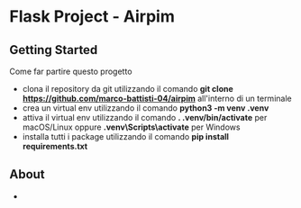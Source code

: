 # Flask Project - Airpim

## Getting Started

Come far partire questo progetto
 - clona il repository da git utilizzando il comando **git clone https://github.com/marco-battisti-04/airpim** all'interno di un terminale
 - crea un virtual env utilizzando il comando **python3 -m venv .venv**
 - attiva il virtual env utilizzando il comando **. .venv/bin/activate** per macOS/Linux oppure **.venv\Scripts\activate** per Windows
 - installa tutti i package utilizzando il comando **pip install requirements.txt**

## About
 - 
